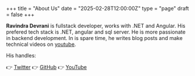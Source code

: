 +++
title = "About Us"
date = "2025-02-28T12:00:00Z"
type = "page"
draft = false
+++

**Ravindra Devrani** is fullstack developer, works with .NET and Angular. His prefered tech stack is .NET, angular and sql server. He is more passionate in backend development. In is spare time, he writes blog posts and make technical videos on [youtube](https://www.youtube.com/@ravindradevrani).

His handles:

👉 [Twitter](https://twitter.com/ravi_devrani)
👉 [GitHub](https://github.com/rd003)
👉 [YouTube](https://youtube.com/@ravindradevrani)
